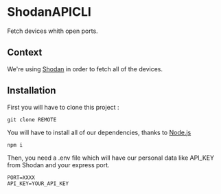 # ShodanAPICLI

Fetch devices whith open ports.

## Context

We're using [Shodan](https://www.shodan.io/) in order to fetch all of the devices.

## Installation

First you will have to clone this project : 

```git
git clone REMOTE
```

You will have to install all of our dependencies, thanks to [Node.js](nodejs.dev/)

```npm
npm i
```

Then, you need a .env file which will have our personal data like API_KEY from Shodan and your express port.

```txt
PORT=XXXX
API_KEY=YOUR_API_KEY
```